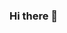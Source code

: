 ### Hi there 👋

<!--
**akhi9661/akhi9661** is a ✨ _special_ ✨ repository because its `README.md` (this file) appears on your GitHub profile.

Here are some ideas to get you started:

- 🔭 I’m currently working on development of a generalized algorithm for aerosol optical depth retrieval over land using at-sensor signal as part of my master's thesis.
- 🌱 I’m currently learning python.
-->
